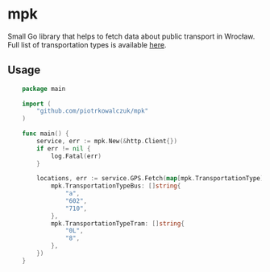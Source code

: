 # mpk
Small Go library that helps to fetch data about public transport in Wrocław. Full list of transportation types is available [here](http://pasazer.mpk.wroc.pl/jak-jezdzimy/mapa-pozycji-pojazdow).

## Usage

```go
    package main
    
    import (
        "github.com/piotrkowalczuk/mpk"
    )
    
    func main() {
        service, err := mpk.New(&http.Client{})
        if err != nil {
            log.Fatal(err)
        }
        
        locations, err := service.GPS.Fetch(map[mpk.TransportationType][]string{
            mpk.TransportationTypeBus: []string{
                "a",
                "602",
                "710",
            },
            mpk.TransportationTypeTram: []string{
                "0L",
                "8",
            },
        })
    }
```